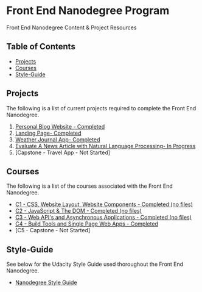 # Front End Nanodegree Program

Front End Nanodegree Content & Project Resources

## Table of Contents

* [Projects](#projects)
* [Courses](#courses)
* [Style-Guide](#style-guide)

## Projects

The following is a list of current projects required to complete the Front End Nanodegree.

1. [Personal Blog Website - Completed]()
2. [Landing Page- Completed]()
3. [Weather Journal App- Completed]()
4. [Evaluate A News Article with Natural Language Processing- In Progress]()
5. [Capstone - Travel App - Not Started]

## Courses

The following is a list of the courses associated with the Front End Nanodegree.

* [C1 - CSS, Website Layout, Website Components - Completed (no files)]()
* [C2 - JavaScript & The DOM - Completed (no files)]()
* [C3 - Web API's and Asynchronous Applications - Completed (no files)]()
* [C4 - Build Tools and Single Page Web Apps - Completed]()
* [C5 - Capstone - Not Started]

## Style-Guide

See below for the Udacity Style Guide used thoroughout the Front End Nanodegree.

* [Nanodegree Style Guide](http://udacity.github.io/frontend-nanodegree-styleguide/)
